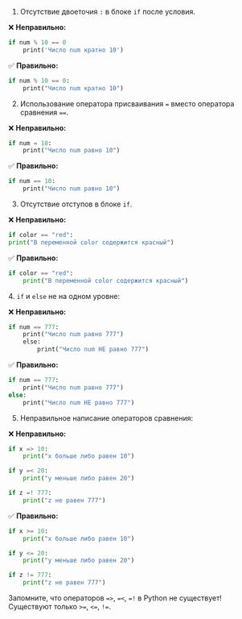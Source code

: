 1. Отсутствие двоеточия `:` в блоке `if` после условия.

❌ **Неправильно:**

```python
if num % 10 == 0
    print('Число num кратно 10')
```

✅ **Правильно:**

```python
if num % 10 == 0:
    print("Число num кратно 10")
```

2. Использование оператора присваивания `=` вместо оператора сравнения `==`.

❌ **Неправильно:**

```python
if num = 10:
    print("Число num равно 10")
```

✅ **Правильно:**

```python
if num == 10:
    print("Число num равно 10")
```

3. Отсутствие отступов в блоке `if`.

❌ **Неправильно:**

```python
if color == "red":
print("В переменной color содержится красный")
```

✅ **Правильно:**

```python
if color == "red":
    print("В переменной color содержится красный")
```

4. `if` и `else` не на одном уровне:

❌ **Неправильно:**

```python
if num == 777:
    print("Число num равно 777")
    else:
        print("Число num НЕ равно 777")
```

✅ **Правильно:**

```python
if num == 777:
    print("Число num равно 777")
else:
    print("Число num НЕ равно 777")
```

5. Неправильное написание операторов сравнения:

❌ **Неправильно:**

```python
if x => 10:
    print("x больше либо равен 10")

if y =< 20:
    print("y меньше либо равен 20")

if z =! 777:
    print("z не равен 777")
```

✅ **Правильно:**

```python
if x >= 10:
    print("x больше либо равен 10")

if y <= 20:
    print("y меньше либо равен 20")

if z != 777:
    print("z не равен 777")
```

Запомните, что операторов `=>`, `=<`, `=!` в Python не существует! Существуют только `>=`, `<=`, `!=`.